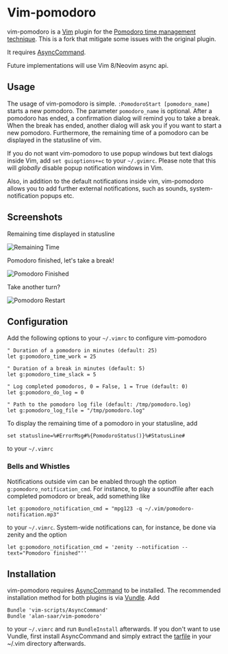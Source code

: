 Vim-pomodoro
============

vim-pomodoro is a [Vim](http://www.vim.org) plugin for the [Pomodoro time management technique](http://www.pomodorotechnique.com/).
This is a fork that mitigate some issues with the original plugin.

It requires [AsyncCommand](https://github.com/vim-scripts/AsyncCommand).

Future implementations will use Vim 8/Neovim async api.

Usage
-----
The usage of vim-pomodoro is simple. `:PomodoroStart [pomodoro_name]` starts a new pomodoro. 
The parameter `pomodoro_name` is optional. After a pomodoro has ended, a confirmation dialog will 
remind you to take a break. When the break has ended, another dialog will ask you if you want 
to start a new pomodoro. Furthermore, the remaining time of a pomodoro can be displayed in the 
statusline of vim.

If you do not want vim-pomodoro to use popup windows but text dialogs inside Vim, add 
`set guioptions+=c` to your `~/.gvimrc`. Please note that this will *globally* disable 
popup notification windows in Vim.

Also, in addition to the default notifications inside vim, vim-pomodoro allows you to add 
further external notifications, such as sounds, system-notification popups etc.

Screenshots
-----------
Remaining time displayed in statusline

![Remaining Time](http://dl.dropbox.com/u/531773/vim-pomodoro/vim-pomodoro-remaining.png)

Pomodoro finished, let's take a break! 

![Pomodoro Finished](http://dl.dropbox.com/u/531773/vim-pomodoro/vim-pomodoro-finished.png)

Take another turn? 

![Pomodoro Restart](http://dl.dropbox.com/u/531773/vim-pomodoro/vim-pomodoro-break.png)

Configuration
-------------
Add the following options to your `~/.vimrc` to configure vim-pomodoro 

	" Duration of a pomodoro in minutes (default: 25)
	let g:pomodoro_time_work = 25

	" Duration of a break in minutes (default: 5)
	let g:pomodoro_time_slack = 5 

	" Log completed pomodoros, 0 = False, 1 = True (default: 0)
	let g:pomodoro_do_log = 0 

	" Path to the pomodoro log file (default: /tmp/pomodoro.log)
	let g:pomodoro_log_file = "/tmp/pomodoro.log" 

To display the remaining time of a pomodoro in your statusline, add 

	set statusline=%#ErrorMsg#%{PomodoroStatus()}%#StatusLine# 

to your `~/.vimrc` 

### Bells and Whistles
Notifications outside vim can be enabled through the option `g:pomodoro_notification_cmd`. 
For instance, to play a soundfile after each completed pomodoro or break, add something like 

	let g:pomodoro_notification_cmd = "mpg123 -q ~/.vim/pomodoro-notification.mp3"

to your `~/.vimrc`. System-wide notifications can, for instance, be done via zenity and 
the option

	let g:pomodoro_notification_cmd = 'zenity --notification --text="Pomodoro finished"''

Installation
------------
vim-pomodoro requires [AsyncCommand](https://github.com/vim-scripts/AsyncCommand) to be installed.
The recommended installation method for both plugins is via [Vundle](https://github.com/gmarik/vundle). 
Add 

	Bundle 'vim-scripts/AsyncCommand'
	Bundle 'alan-saar/vim-pomodoro'

to your `~/.vimrc` and run `BundleInstall` afterwards. If you don't want to use Vundle, first install 
AsyncCommand and simply extract the [tarfile](https://github.com/mnick/vim-pomodoro/tarball/master) in your ~/.vim directory afterwards. 
